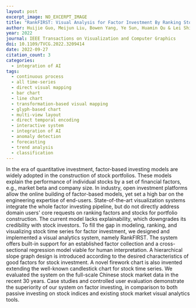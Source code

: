 ```yaml
---
layout: post
excerpt_image: NO_EXCERPT_IMAGE
title: "RankFIRST: Visual Analysis for Factor Investment By Ranking Stock Timeseries."
author: Huijie Guo, Meijun Liu, Bowen Yang, Ye Sun, Huamin Qu & Lei Shi
year: 2022
journal: IEEE Transactions on Visualization and Computer Graphics
doi: 10.1109/TVCG.2022.3209414
date: 2022-09-27
citation_count: 3
categories:
  - integration of AI
tags:
  - continuous process
  - all time-series
  - direct visual mapping
  - bar chart
  - line chart
  - transformation-based visual mapping
  - glyph-based chart
  - multi-view layout
  - direct temporal encoding
  - interactive system
  - integration of AI
  - anomaly detection
  - forecasting
  - trend analysis
  - classification
---
```

In the era of quantitative investment, factor-based investing models are widely adopted in the construction of stock portfolios. These models explain the performance of individual stocks by a set of financial factors, e.g., market beta and company size. In industry, open investment platforms allow the online building of factor-based models, yet set a high bar on the engineering expertise of end-users. State-of-the-art visualization systems integrate the whole factor investing pipeline, but do not directly address domain users' core requests on ranking factors and stocks for portfolio construction. The current model lacks explainability, which downgrades its credibility with stock investors. To fill the gap in modeling, ranking, and visualizing stock time series for factor investment, we designed and implemented a visual analytics system, namely RankFIRST. The system offers built-in support for an established factor collection and a cross-sectional regression model viable for human interpretation. A hierarchical slope graph design is introduced according to the desired characteristics of good factors for stock investment. A novel firework chart is also invented extending the well-known candlestick chart for stock time series. We evaluated the system on the full-scale Chinese stock market data in the recent 30 years. Case studies and controlled user evaluation demonstrate the superiority of our system on factor investing, in comparison to both passive investing on stock indices and existing stock market visual analytics tools.
